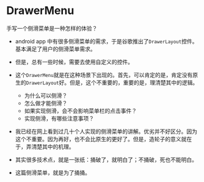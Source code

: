 # DrawerMenu

手写一个侧滑菜单是一种怎样的体验？

* android app 中有很多侧滑菜单的需求，于是谷歌推出了`DrawerLayout`控件。基本满足了用户的侧滑菜单需求。
* 但是，总有一些时候，需要去使用自定义的控件。
* 这个`DrawerMenu`就是在这种场景下出现的。首先，可以肯定的是，肯定没有原生的`DrawerLayout`好。但是，这个不重要的，重要的是，理清楚其中的逻辑。

	* 为什么可以侧滑？
	* 怎么做才能侧滑？
	* 如果实现侧滑，会不会影响菜单栏的点击事件？
	* 实现侧滑，有哪些注意事项？
* 我已经在网上看到过几十个人实现的侧滑菜单的讲解。优劣并不好区分。因为这个不重要。因为再好，也不会比原生的更好了。但是，造轮子的意义就在于，弄清楚其中的机理。
* 其实很多技术点，就是一张纸：捅破了，就明白了；不捅破，死也不能明白。
* 这篇侧滑菜单，就是为了捅捅。
